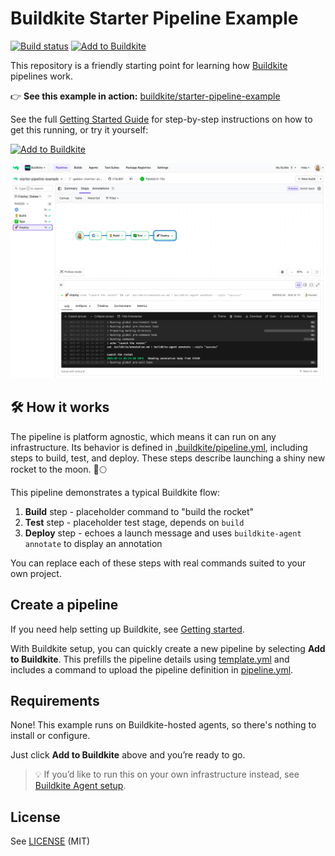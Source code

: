 # Buildkite Starter Pipeline Example

[![Build status](https://badge.buildkite.com/f9b46d96710d254e34229ba68bb8797d0b8f1e64ac5abfecb9.svg?branch=main)](https://buildkite.com/buildkite/starter-pipeline-example/builds/latest?branch=main)
[![Add to Buildkite](https://img.shields.io/badge/Add%20to%20Buildkite-14CC80)](https://buildkite.com/new)

This repository is a friendly starting point for learning how [Buildkite](https://buildkite.com/) pipelines work.

👉 **See this example in action:** [buildkite/starter-pipeline-example](https://buildkite.com/buildkite/starter-pipeline-example/builds/latest?branch=main)

See the full [Getting Started Guide](https://buildkite.com/docs/guides/getting-started) for step-by-step instructions on how to get this running, or try it yourself:

[![Add to Buildkite](https://buildkite.com/button.svg)](https://buildkite.com/new)

<a href="https://buildkite.com/buildkite/starter-pipeline-example/builds/latest?branch=main">
  <img width="2400" alt="Screenshot of example pipeline build page" src=".buildkite/screenshot.png" />
</a>

<!-- docs:start -->
## 🛠 How it works

The pipeline is platform agnostic, which means it can run on any infrastructure. Its behavior is defined in [.buildkite/pipeline.yml](.buildkite/pipeline.yml), including steps to build, test, and deploy. These steps describe launching a shiny new rocket to the moon. 🚀🌕

This pipeline demonstrates a typical Buildkite flow:

1. **Build** step - placeholder command to "build the rocket"
2. **Test** step - placeholder test stage, depends on `build`
3. **Deploy** step - echoes a launch message and uses `buildkite-agent annotate` to display an annotation

You can replace each of these steps with real commands suited to your own project.

## Create a pipeline

If you need help setting up Buildkite, see [Getting started](https://buildkite.com/docs/tutorials/getting-started).

With Buildkite setup, you can quickly create a new pipeline by selecting **Add to Buildkite**. This prefills the pipeline details using [template.yml](.buildkite/template.yml) and includes a command to upload the pipeline definition in [pipeline.yml](.buildkite/pipeline.yml).

## Requirements

None! This example runs on Buildkite-hosted agents, so there's nothing to install or configure.

Just click **Add to Buildkite** above and you’re ready to go.

> 💡 If you’d like to run this on your own infrastructure instead, see [Buildkite Agent setup](https://buildkite.com/docs/agent).

<!-- docs:end -->
## License

See [LICENSE](LICENSE) (MIT)
